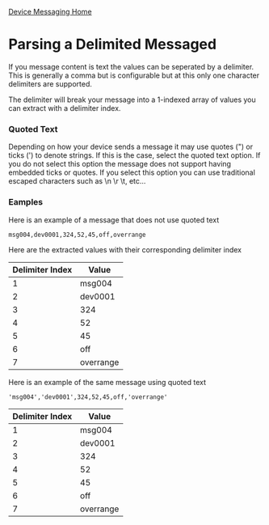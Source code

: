 ﻿[Device Messaging Home](Index.md)

# Parsing a Delimited Messaged

If you message content is text the values can be seperated by a delimiter.  This is generally a comma but is configurable but at this only one character delimiters are supported.

The delimiter will break your message into a 1-indexed array of values you can extract with a delimiter index.

### Quoted Text

Depending on how your device sends a message it may use quotes (") or ticks (') to denote strings.  If this is the case, select the quoted text option.  If you do not select this option the message does not support having embedded ticks or quotes.  If you select this option you can use traditional escaped characters such as \n \r \t, etc...


### Eamples
Here is an example of a message that does not use quoted text

`msg004,dev0001,324,52,45,off,overrange`

Here are the extracted values with their corresponding delimiter index

| Delimiter Index | Value      |
| --------------- | ---------- |
|               1 |  msg004    |
|               2 |  dev0001   |
|               3 |  324       |
|               4 |  52        |
|               5 |  45        |
|               6 |  off       |
|               7 |  overrange |


Here is an example of the same message using quoted text

`'msg004','dev0001',324,52,45,off,'overrange'`

| Delimiter Index | Value      |
| --------------- | ---------- |
|               1 |  msg004    |
|               2 |  dev0001   |
|               3 |  324       |
|               4 |  52        |
|               5 |  45        |
|               6 |  off       |
|               7 |  overrange |


